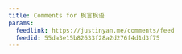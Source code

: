 ```yaml
---
title: Comments for 枫言枫语
params:
  feedlink: https://justinyan.me/comments/feed
  feedid: 55da3e15b82633f28a2d276f4d1d3f75
---
```

